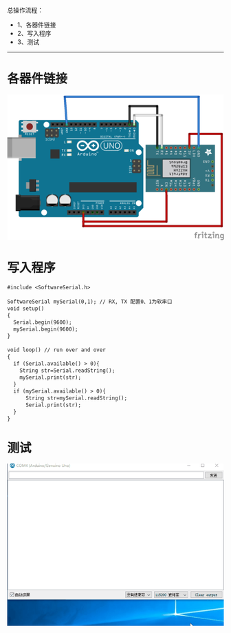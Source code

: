 总操作流程：
- 1、各器件链接
- 2、写入程序
- 3、测试

----------
# 各器件链接

![](image/3-1.png)
# 写入程序
```
#include <SoftwareSerial.h>

SoftwareSerial mySerial(0,1); // RX, TX 配置0、1为软串口
void setup()
{
  Serial.begin(9600);
  mySerial.begin(9600);
}

void loop() // run over and over
{
  if (Serial.available() > 0){
    String str=Serial.readString();
    mySerial.print(str);
  }
  if (mySerial.available() > 0){
      String str=mySerial.readString();
      Serial.print(str);
  }
}
```
# 测试

![](image/3-2.gif)